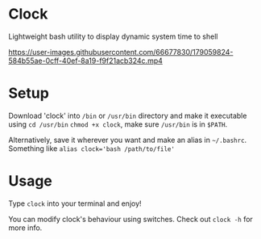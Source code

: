 # Clock
 Lightweight bash utility to display dynamic system time to shell
 
https://user-images.githubusercontent.com/66677830/179059824-584b55ae-0cff-40ef-8a19-f9f21acb324c.mp4


# Setup
 Download 'clock' into `/bin` or `/usr/bin` directory and make it executable using `cd /usr/bin` `chmod +x clock`, make sure `/usr/bin` is in `$PATH`. 
 
 Alternatively, save it wherever you want and make an alias in `~/.bashrc`. Something like `alias clock='bash /path/to/file'`
 
# Usage
 Type `clock` into your terminal and enjoy!
 
 You can modify clock's behaviour using switches. Check out `clock -h` for more info.
